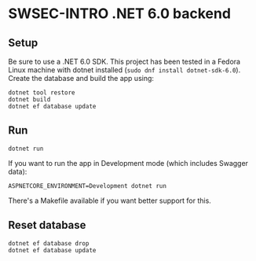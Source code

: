 # SWSEC-INTRO .NET 6.0 backend

## Setup

Be sure to use a .NET 6.0 SDK. This project has been tested in a Fedora Linux
machine with dotnet installed (`sudo dnf install dotnet-sdk-6.0`). Create the
database and build the app using:

```shell
dotnet tool restore
dotnet build
dotnet ef database update
```

## Run

```shell
dotnet run
```

If you want to run the app in Development mode (which includes Swagger data):

```shell
ASPNETCORE_ENVIRONMENT=Development dotnet run
```

There's a Makefile available if you want better support for this.

## Reset database

```shell
dotnet ef database drop
dotnet ef database update
```
